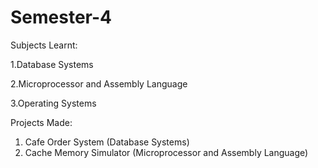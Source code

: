 # Semester-4

Subjects Learnt:

  1.Database Systems
  
  2.Microprocessor and Assembly Language
  
  3.Operating Systems
  
 Projects Made:
   1. Cafe Order System (Database Systems)
   2. Cache Memory Simulator (Microprocessor and Assembly Language)

